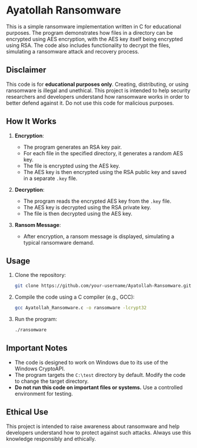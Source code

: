 # Ayatollah Ransomware

This is a simple ransomware implementation written in C for educational purposes. The program demonstrates how files in a directory can be encrypted using AES encryption, with the AES key itself being encrypted using RSA. The code also includes functionality to decrypt the files, simulating a ransomware attack and recovery process.

## **Disclaimer**
This code is for **educational purposes only**. Creating, distributing, or using ransomware is illegal and unethical. This project is intended to help security researchers and developers understand how ransomware works in order to better defend against it. Do not use this code for malicious purposes.

## **How It Works**
1. **Encryption**:
   - The program generates an RSA key pair.
   - For each file in the specified directory, it generates a random AES key.
   - The file is encrypted using the AES key.
   - The AES key is then encrypted using the RSA public key and saved in a separate `.key` file.

2. **Decryption**:
   - The program reads the encrypted AES key from the `.key` file.
   - The AES key is decrypted using the RSA private key.
   - The file is then decrypted using the AES key.

3. **Ransom Message**:
   - After encryption, a ransom message is displayed, simulating a typical ransomware demand.

## **Usage**
1. Clone the repository:
   ```bash
   git clone https://github.com/your-username/Ayatollah-Ransomware.git
   ```
2. Compile the code using a C compiler (e.g., GCC):
   ```bash
   gcc Ayatollah_Ransomware.c -o ransomware -lcrypt32
   ```
3. Run the program:
   ```bash
   ./ransomware
   ```

## **Important Notes**
- The code is designed to work on Windows due to its use of the Windows CryptoAPI.
- The program targets the `C:\test` directory by default. Modify the code to change the target directory.
- **Do not run this code on important files or systems.** Use a controlled environment for testing.

## **Ethical Use**
This project is intended to raise awareness about ransomware and help developers understand how to protect against such attacks. Always use this knowledge responsibly and ethically.
